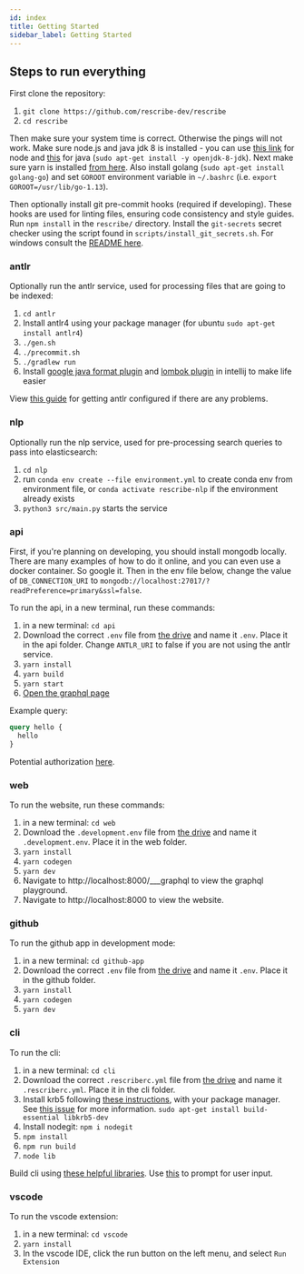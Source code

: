 ```yaml
---
id: index
title: Getting Started
sidebar_label: Getting Started
---
```


## Steps to run everything

First clone the repository:

1. `git clone https://github.com/rescribe-dev/rescribe`
2. `cd rescribe`

Then make sure your system time is correct. Otherwise the pings will not work. Make sure node.js and java jdk 8 is installed - you can use [this link](https://github.com/nodesource/distributions) for node and [this](https://openjdk.java.net/install/) for java (`sudo apt-get install -y openjdk-8-jdk`). Next make sure yarn is installed [from here](https://classic.yarnpkg.com/en/docs/install). Also install golang (`sudo apt-get install golang-go`) and set `GOROOT` environment variable in `~/.bashrc` (i.e. `export GOROOT=/usr/lib/go-1.13`).

Then optionally install git pre-commit hooks (required if developing). These hooks are used for linting files, ensuring code consistency and style guides. Run `npm install` in the `rescribe/` directory. Install the `git-secrets` secret checker using the script found in `scripts/install_git_secrets.sh`. For windows consult the [README here](https://github.com/awslabs/git-secrets#installing-git-secrets).

### antlr

Optionally run the antlr service, used for processing files that are going to be indexed:

1. `cd antlr`
2. Install antlr4 using your package manager (for ubuntu `sudo apt-get install antlr4`)
3. `./gen.sh`
4. `./precommit.sh`
5. `./gradlew run`
6. Install [google java format plugin](https://plugins.jetbrains.com/plugin/8527-google-java-format) and [lombok plugin](https://plugins.jetbrains.com/plugin/6317-lombok) in intellij to make life easier

View [this guide](https://github.com/com.rescribe.antlr/antlr4/blob/main/doc/getting-started.md) for getting antlr configured if there are any problems.

### nlp

Optionally run the nlp service, used for pre-processing search queries to pass into elasticsearch:

1. `cd nlp`
2. run `conda env create --file environment.yml` to create conda env from environment file, or `conda activate rescribe-nlp` if the environment already exists
3. `python3 src/main.py` starts the service

### api

First, if you're planning on developing, you should install mongodb locally. There are many examples of how to do it online, and you can even use a docker container. So google it. Then in the env file below, change the value of `DB_CONNECTION_URI` to `mongodb://localhost:27017/?readPreference=primary&ssl=false`.

To run the api, in a new terminal, run these commands:

1. in a new terminal: `cd api`
2. Download the correct `.env` file from [the drive](https://drive.google.com/drive/folders/1ZZhFu96jvGxrcdbPJ8U6hYke1cI3M-1b) and name it `.env`. Place it in the api folder. Change `ANTLR_URI` to false if you are not using the antlr service.
3. `yarn install`
4. `yarn build`
5. `yarn start`
6. [Open the graphql page](http://localhost:8080/graphql)

Example query:

```graphql
query hello {
  hello
}
```

Potential authorization [here](https://typegraphql.com/docs/authorization.html).

### web

To run the website, run these commands:

1. in a new terminal: `cd web`
2. Download the `.development.env` file from [the drive](https://drive.google.com/drive/folders/1ZZhFu96jvGxrcdbPJ8U6hYke1cI3M-1b) and name it `.development.env`. Place it in the web folder.
3. `yarn install`
4. `yarn codegen`
5. `yarn dev`
6. Navigate to http://localhost:8000/___graphql to view the graphql playground.
7. Navigate to http://localhost:8000 to view the website.

### github

To run the github app in development mode:

1. in a new terminal: `cd github-app`
2. Download the correct `.env` file from [the drive](https://drive.google.com/drive/folders/1ZZhFu96jvGxrcdbPJ8U6hYke1cI3M-1b) and name it `.env`. Place it in the github folder.
3. `yarn install`
4. `yarn codegen`
5. `yarn dev`

### cli

To run the cli:

1. in a new terminal: `cd cli`
2. Download the correct `.rescriberc.yml` file from [the drive](https://drive.google.com/drive/folders/1ZZhFu96jvGxrcdbPJ8U6hYke1cI3M-1b) and name it `.rescriberc.yml`. Place it in the cli folder.
3. Install krb5 following [these instructions](https://www.npmjs.com/package/krb5), with your package manager. See [this issue](https://github.com/nodegit/nodegit/issues/1134) for more information. `sudo apt-get install build-essential libkrb5-dev`
4. Install nodegit: `npm i nodegit`
5. `npm install`
6. `npm run build`
7. `node lib`

Build cli using [these helpful libraries](https://yvonnickfrin.dev/seven-libraries-to-build-nodejs-cli). Use [this](`https://github.com/terkelg/prompts`) to prompt for user input.

### vscode

To run the vscode extension:

1. in a new terminal: `cd vscode`
2. `yarn install`
3. In the vscode IDE, click the run button on the left menu, and select `Run Extension`
